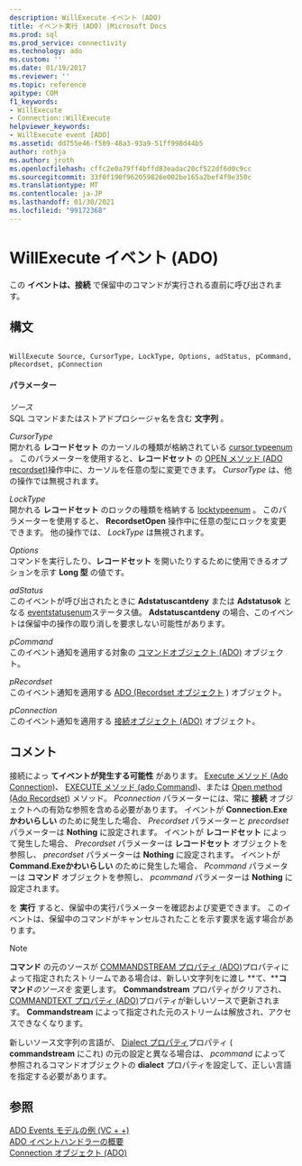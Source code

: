 ```yaml
---
description: WillExecute イベント (ADO)
title: イベント実行 (ADO) |Microsoft Docs
ms.prod: sql
ms.prod_service: connectivity
ms.technology: ado
ms.custom: ''
ms.date: 01/19/2017
ms.reviewer: ''
ms.topic: reference
apitype: COM
f1_keywords:
- WillExecute
- Connection::WillExecute
helpviewer_keywords:
- WillExecute event [ADO]
ms.assetid: dd755e46-f589-48a3-93a9-51ff998d44b5
author: rothja
ms.author: jroth
ms.openlocfilehash: cffc2e0a79ff4bffd83eadac20cf522df6d0c9cc
ms.sourcegitcommit: 33f0f190f962059826e002be165a2bef4f9e350c
ms.translationtype: MT
ms.contentlocale: ja-JP
ms.lasthandoff: 01/30/2021
ms.locfileid: "99172368"
---
```

# <a name="willexecute-event-ado"></a>WillExecute イベント (ADO)
この **イベントは、接続** で保留中のコマンドが実行される直前に呼び出されます。  
  
## <a name="syntax"></a>構文  
  
```  
  
WillExecute Source, CursorType, LockType, Options, adStatus, pCommand, pRecordset, pConnection  
```  
  
#### <a name="parameters"></a>パラメーター  
 *ソース*  
 SQL コマンドまたはストアドプロシージャ名を含む **文字列** 。  
  
 *CursorType*  
 開かれる **レコードセット** のカーソルの種類が格納されている [cursor typeenum](./cursortypeenum.md) 。 このパラメーターを使用すると、**レコードセット** の [OPEN メソッド (ADO recordset)](./open-method-ado-recordset.md)操作中に、カーソルを任意の型に変更できます。 *CursorType* は、他の操作では無視されます。  
  
 *LockType*  
 開かれる **レコードセット** のロックの種類を格納する [locktypeenum](./locktypeenum.md) 。 このパラメーターを使用すると、 **RecordsetOpen** 操作中に任意の型にロックを変更できます。 他の操作では、 *LockType* は無視されます。  
  
 *Options*  
 コマンドを実行したり、**レコードセット** を開いたりするために使用できるオプションを示す **Long 型** の値です。  
  
 *adStatus*  
 このイベントが呼び出されたときに **Adstatuscantdeny** または **Adstatusok** となる [eventstatusenum](./eventstatusenum.md)ステータス値。 **Adstatuscantdeny** の場合、このイベントは保留中の操作の取り消しを要求しない可能性があります。  
  
 *pCommand*  
 このイベント通知を適用する対象の [コマンドオブジェクト (ADO)](./command-object-ado.md) オブジェクト。  
  
 *pRecordset*  
 このイベント通知を適用する [ADO (Recordset オブジェクト](./recordset-object-ado.md) ) オブジェクト。  
  
 *pConnection*  
 このイベント通知を適用する [接続オブジェクト (ADO)](./connection-object-ado.md) オブジェクト。  
  
## <a name="remarks"></a>コメント  
 接続によっ **てイベントが発生する可能性** があります。  [Execute メソッド (Ado Connection)](./execute-method-ado-connection.md)、 [EXECUTE メソッド (ado Command)](./execute-method-ado-command.md)、または [Open method (Ado Recordset)](./open-method-ado-recordset.md) メソッド。 *Pconnection* パラメーターには、常に **接続** オブジェクトへの有効な参照を含める必要があります。 イベントが **Connection.Exeかわいらしい** のために発生した場合、 *Precordset* パラメーターと *precordset* パラメーターは **Nothing** に設定されます。 イベントが **レコードセット** によって発生した場合、 *Precordset* パラメーターは **レコードセット** オブジェクトを参照し、 *precordset* パラメーターは **Nothing** に設定されます。 イベントが **Command.Exeかわいらしい** のために発生した場合、 *Pcommand* パラメーターは **コマンド** オブジェクトを参照し、 *pcommand* パラメーターは **Nothing** に設定されます。  
  
 を **実行** すると、保留中の実行パラメーターを確認および変更できます。 このイベントは、保留中のコマンドがキャンセルされたことを示す要求を返す場合があります。  
  
> [!NOTE]
>  **コマンド** の元のソースが [COMMANDSTREAM プロパティ (ADO)](./commandstream-property-ado.md)プロパティによって指定されたストリームである場合は、新しい文字列をに渡し **て、****コマンド**_のソースを_ 変更します。 **Commandstream** プロパティがクリアされ、 [COMMANDTEXT プロパティ (ADO)](./commandtext-property-ado.md)プロパティが新しいソースで更新されます。 **Commandstream** によって指定された元のストリームは解放され、アクセスできなくなります。  
  
 新しいソース文字列の言語が、 [Dialect プロパティ](./dialect-property.md)プロパティ ( **commandstream** にこれ) の元の設定と異なる場合は、 *pcommand* によって参照されるコマンドオブジェクトの **dialect** プロパティを設定して、正しい言語を指定する必要があります。  
  
## <a name="see-also"></a>参照  
 [ADO Events モデルの例 (VC + +)](./ado-events-model-example-vc.md)   
 [ADO イベントハンドラーの概要](../../guide/data/ado-event-handler-summary.md)   
 [Connection オブジェクト (ADO)](./connection-object-ado.md)